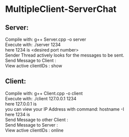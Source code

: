 # MultipleClient-ServerChat

## Server:
Compile with: g++ Server.cpp -o server <br />
Execute with: ./server 1234 <br />
here 1234 is \<desired port number\> <br />
Sender Thread actively looks for the messages to be sent. <br />
Send Message to Client  : <clientID> <message> <br />
View active clientIDs   : show <br />


## Client:
Compile with: g++ Client.cpp -o client <br />
Execute with: ./client 127.0.0.1 1234 <br />
here 127.0.0.1 is <the Server IP Address> <br />
  you can view your IP Address with command: hostname -I <br />
here 1234 is <desired port number> <br />
Send Message to other Client  : <clientID> <message> <br />
Send Message to Server        : <message> <br />
View active clientIDs         : online <br />
